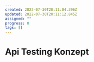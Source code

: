 ```yaml
---
created: 2022-07-30T20:11:04.396Z
updated: 2022-07-30T20:11:12.845Z
assigned: ""
progress: 0
tags: []
---
```


# Api Testing Konzept
